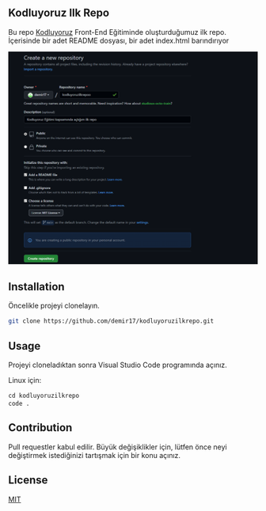 ## Kodluyoruz Ilk Repo

Bu repo [Kodluyoruz](https://www.kodluyoruz.org/) Front-End Eğitiminde oluşturduğumuz ilk repo. İçerisinde bir adet README dosyası, bir adet index.html barındırıyor 

![Örnek Resim](figures/kodluypruzrepoSS.png)

## Installation

Öncelikle projeyi clonelayın.

```bash
git clone https://github.com/demir17/kodluyoruzilkrepo.git
``` 

## Usage

Projeyi cloneladıktan sonra Visual Studio Code programında açınız.

Linux için:

```linux
cd kodluyoruzilkrepo
code . 
```

## Contribution
Pull requestler kabul edilir. Büyük değişiklikler için, lütfen önce neyi değiştirmek istediğinizi tartışmak için bir konu açınız.

## License

[MIT](https://choosealicense.com/licenses/mit/)